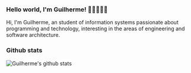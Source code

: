 ### Hello world, I'm Guilherme! 👋🏻👨🏻‍💻

Hi, I'm Guilherme, an student of information systems passionate about programming and technology, interesting in the areas of engineering and software architecture.

### Github stats

<img align="center" src="https://github-readme-stats.vercel.app/api?username=GuilhermehChaves&show_icons=true&theme=tokyonight" alt="Guilherme's github stats">
